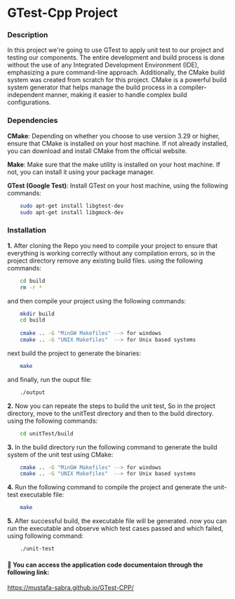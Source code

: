 # GTest-Cpp Project
### Description

In this project we're going to use GTest to apply unit test to our project and testing our components. The entire development and build process is done without the use of any Integrated Development Environment (IDE), emphasizing a pure command-line approach. Additionally, the CMake build system was created from scratch for this project. CMake is a powerful build system generator that helps manage the build process in a compiler-independent manner, making it easier to handle complex build configurations.

### Dependencies
**CMake**: Depending on whether you choose to use version 3.29 or higher, ensure that CMake is installed on your host machine. If not already installed, you can download and install CMake from the official website.

**Make**: Make sure that the make utility is installed on your host machine. If not, you can install it using your package manager.

**GTest (Google Test)**: Install GTest on your host machine, using the following commands:
```bash
    sudo apt-get install libgtest-dev
    sudo apt-get install libgmock-dev
```

### Installation
**1.** After cloning the Repo you need to compile your project to ensure that everything is working correctly without any compilation errors, so in the project directory remove any existing build files.
using the following commands:
```bash
    cd build
    rm -r *
```
and then compile your project using the following commands:
```bash
    mkdir build
    cd build
    
    cmake .. -G "MinGW Makefiles" --> for windows
    cmake .. -G "UNIX Makefiles"  --> for Unix based systems
```

next build the project to generate the binaries: 
```bash
    make
```
and finally, run the ouput file:
```bash
    ./output
```
**2.** Now you can repeate the steps to build the unit test, So in the project directory, move to the unitTest directory and then to the build directory.
using the following commands:
```bash
    cd unitTest/build
```
**3.** In the build directory run the following command to generate the build system of the unit test using CMake:
```bash
    cmake .. -G "MinGW Makefiles" --> for windows
    cmake .. -G "UNIX Makefiles"  --> for Unix based systems
```
**4.** Run the following command to compile the project and generate the unit-test executable file:

```bash
    make
```
**5.** After successful build, the executable file will be generated. now you can run the executable and observe which test cases passed and which failed, using following command:
```bash
    ./unit-test
```

#### 🔗 You can access the application code documentaion through the following link:

https://mustafa-sabra.github.io/GTest-CPP/

